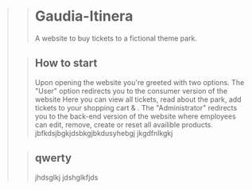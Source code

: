 >> # Gaudia-Itinera
>> A website to buy tickets to a fictional theme park.
>
>> ## How to start
>> Upon opening the website you're greeted with two options.
>> The "User" option redirects you to the consumer version of the website
>> Here you can view all tickets, read about the park, add tickets to your shopping cart & .
>> The "Administrator" redirects you to the back-end version of the website where employees can edit, remove, create or reset all availible products.
>> jbfkdsjbgkjdsbkgjbkdusyhebgj
>> jkgdfnlkgkj
>
>> ## qwerty
>> jhdsglkj
>> jdshglkfjds
